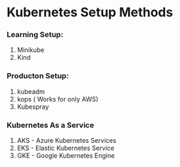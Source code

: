 # Kubernetes Setup Methods 


### Learning Setup: 
1. Minikube
1. Kind

### Producton Setup: 

1. kubeadm
1. kops ( Works for only AWS)
1. Kubespray


### Kubernetes As a Service

1. AKS - Azure Kubernetes Services
1. EKS - Elastic Kubernetes Service 
1. GKE - Google Kubernetes Engine 
